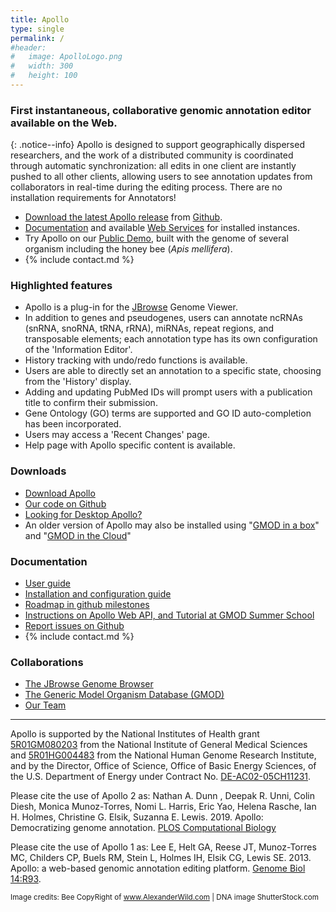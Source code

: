 ```yaml
---
title: Apollo
type: single
permalink: /
#header:
#   image: ApolloLogo.png
#   width: 300
#   height: 100
---
```

### First instantaneous, collaborative genomic annotation editor available on the Web. 


{: .notice--info}
Apollo is designed to support geographically dispersed researchers, and the work of a distributed community is coordinated through automatic synchronization: all edits in one client are instantly pushed to all other clients, allowing users to see annotation updates from collaborators in real-time during the editing process.  There are no installation requirements for Annotators!

- [Download the latest Apollo release](https://github.com/GMOD/Apollo/releases/latest) from [Github](https://github.com/GMOD/Apollo/).
- [Documentation](http://genomearchitect.readthedocs.io/) and available [Web Services](http://demo.genomearchitect.org/Apollo2/WebServices/) for installed instances.
- Try Apollo on our [Public Demo](demo), built with the genome of several organism including the honey bee (<i>Apis mellifera</i>).  
- {% include contact.md %}

### Highlighted features

* Apollo is a plug-in for the [JBrowse](http://jbrowse.org) Genome Viewer.
* In addition to genes and pseudogenes, users can annotate ncRNAs (snRNA, snoRNA, tRNA, rRNA), miRNAs, repeat regions, and transposable elements; each annotation type has its own configuration of the 'Information Editor'.
* History tracking with undo/redo functions is available.
* Users are able to directly set an annotation to a specific state, choosing from the 'History' display.
* Adding and updating PubMed IDs will prompt users with a publication title to confirm their submission.
* Gene Ontology (GO) terms are supported and GO ID auto-completion has been incorporated.
* Users may access a 'Recent Changes' page.
* Help page with Apollo specific content is available.

### Downloads

* [Download Apollo](https://github.com/GMOD/Apollo/releases/latest)
* [Our code on Github](https://github.com/GMOD/Apollo)
* [Looking for Desktop Apollo?](https://genomearchitect.github.io/older-apollo/)
* An older version of Apollo may also be installed using "[GMOD in a box](http://gmod.org/wiki/Box)" and "[GMOD in the Cloud](http://gmod.org/wiki/Cloud)"


### Documentation

* [User guide](users-guide)
* [Installation and configuration guide](http://genomearchitect.readthedocs.org/en/latest/)
* [Roadmap in github milestones](https://github.com/GMOD/Apollo/milestones)
* [Instructions on Apollo Web API, and Tutorial at GMOD Summer School](documentation)
* [Report issues on Github](https://github.com/GMOD/Apollo/issues)
* {% include contact.md %}

### Collaborations
* [The JBrowse Genome Browser](http://jbrowse.org)
* [The Generic Model Organism Database (GMOD)](http://gmod.org)
* [Our Team](about)


---

Apollo is supported by the National Institutes of Health grant [5R01GM080203](http://projectreporter.nih.gov/project_info_description.cfm?aid=8261316&icde=0)
 from the National Institute of General Medical Sciences and [5R01HG004483](http://projectreporter.nih.gov/project_info_description.cfm?aid=7681268&icde=0) 
 from the National Human Genome Research Institute, and by the Director, Office of Science, Office of Basic Energy Sciences,
  of the U.S. Department of Energy under Contract No. [DE-AC02-05CH11231](http://www.ucop.edu/laboratory-management/contracts/lbnl/index.html).

Please cite the use of Apollo 2 as: 
Nathan A. Dunn , Deepak R. Unni, Colin Diesh, Monica Munoz-Torres, Nomi L. Harris, Eric Yao, Helena Rasche, Ian H. Holmes, Christine G. Elsik, Suzanna E. Lewis. 2019.  Apollo: Democratizing genome annotation. [PLOS Computational Biology](https://doi.org/10.1371/journal.pcbi.1006790)

Please cite the use of Apollo 1 as: Lee E, Helt GA, Reese JT, Munoz-Torres MC, Childers CP, Buels RM, Stein L, Holmes IH, Elsik CG, Lewis SE. 2013. Apollo: a web-based genomic annotation editing platform. [Genome Biol 14:R93](http://genomebiology.com/2013/14/8/R93/abstract). 

<small>Image credits: Bee CopyRight of www.AlexanderWild.com | DNA image ShutterStock.com</small>

